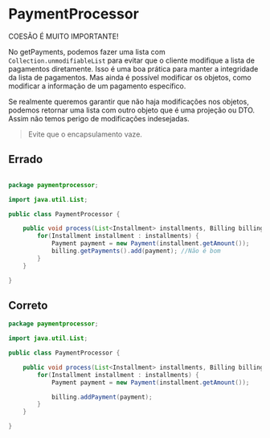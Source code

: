 # PaymentProcessor

COESÃO É MUITO IMPORTANTE!

No getPayments, podemos fazer uma lista com `Collection.unmodifiableList` para evitar que o cliente modifique a lista de pagamentos diretamente. Isso é uma boa prática para manter a integridade da lista de pagamentos. Mas ainda é possível modificar os objetos, como modificar a informação de um pagamento específico.

Se realmente queremos garantir que não haja modificações nos objetos, podemos retornar uma lista com outro objeto que é uma projeção ou DTO. Assim não temos perigo de modificações indesejadas.

> Evite que o encapsulamento vaze.

## Errado

``` java

package paymentprocessor;

import java.util.List;

public class PaymentProcessor {

    public void process(List<Installment> installments, Billing billing) {
        for(Installment installment : installments) {
            Payment payment = new Payment(installment.getAmount());
            billing.getPayments().add(payment); //Não é bom
        }
    }

}


```

## Correto

``` java
package paymentprocessor;

import java.util.List;

public class PaymentProcessor {

    public void process(List<Installment> installments, Billing billing) {
        for(Installment installment : installments) {
            Payment payment = new Payment(installment.getAmount());

            billing.addPayment(payment);
        }
    }

}

```
